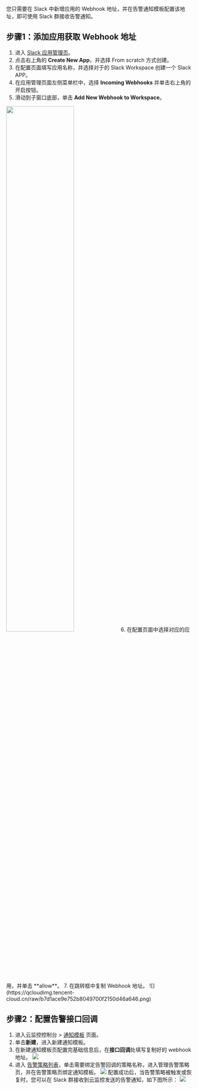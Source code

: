 您只需要在 Slack 中新增应用的 Webhook 地址，并在告警通知模板配置该地址，即可使用 Slack 群接收告警通知。


## 步骤1：添加应用获取 Webhook 地址 

1. 进入 [Slack 应用管理页](https://api.slack.com/apps)。
2. 点击右上角的 **Create New App**，并选择 From scratch 方式创建。
3. 在配置页面填写应用名称，并选择对于的 Slack Workspace 创建一个 Slack APP。
4. 在应用管理页面左侧菜单栏中，选择 **Incoming Webhooks** 并单击右上角的开启按钮。
5. 滑动到子窗口底部，单击 **Add New Webhook to Workspace**。
<img src="https://qcloudimg.tencent-cloud.cn/raw/5ebbe0856c58f3a841f8f9793f01c7bc.png" height="60%" width="60%"> 
6. 在配置页面中选择对应的应用，并单击 **allow**。
7. 在跳转框中复制 Webhook 地址。
![](https://qcloudimg.tencent-cloud.cn/raw/b7d1ace9e752b8049700f2150d46a646.png)


## 步骤2：配置告警接口回调

1. 进入云监控控制台 > [通知模板](https://console.cloud.tencent.com/monitor/alarm2/notice ) 页面。
2. 单击**新建**，进入新建通知模板。
3. 在新建通知模板页配置完基础信息后，在**接口回调**处填写复制好的 webhook 地址。
![](https://qcloudimg.tencent-cloud.cn/raw/c4229a94a88ab59799994651619786f3.png)
4. 进入 [告警策略列表](https://console.cloud.tencent.com/monitor/alarm2/policy)，单击需要绑定告警回调的策略名称，进入管理告警策略页，并在告警策略页绑定通知模板。
![](https://qcloudimg.tencent-cloud.cn/raw/b829d61cdb8d33eebeb1e0100a901876.png)
 配置成功后，当告警策略被触发或恢复时，您可以在 Slack 群接收到云监控发送的告警通知，如下图所示：
![](https://qcloudimg.tencent-cloud.cn/raw/b45f704cf364895ab5ae86c0efb9b98f.png)
